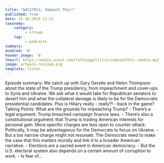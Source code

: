 ```yaml
---
title: "&#127911; Impeach This!"
published: true
date: 15-10-2019 11:11
taxonomy:
    category:
         - stream
    tag:
         - podcasts
summary:
enabled: '0'
header_image: '0'
theurl: https://media.acast.com/talkingpolitics/impeachthis-/media.mp3
image: artwork-resized.png
template: listen
---
```

 
Episode summary: We catch up with Gary Gerstle and Helen Thompson about the state of the Trump presidency, from impeachment and cover-ups to Syria and Ukraine. We ask what it would take for Republican senators to desert him and what the collateral damage is likely to be for the Democratic presidential candidates. Plus is Hillary really - really?! - back in the game? Talking Points: What are the grounds for impeaching Trump? - There’s a legal argument: Trump breached campaign finance laws. - There’s also a constitutional argument: that Trump is trading American interests for personal gain. More specific charges are less open to counter-attack. Politically, it may be advantageous for the Democrats to focus on Ukraine. - But a too narrow charge might not resonate. The Democrats need to make the case that this matters morally and link it to a broader American narrative. - Elections are a sacred event in American democracy. - But the U.S. electoral system also depends on a certain amount of corruption to work. - Is fear of…
